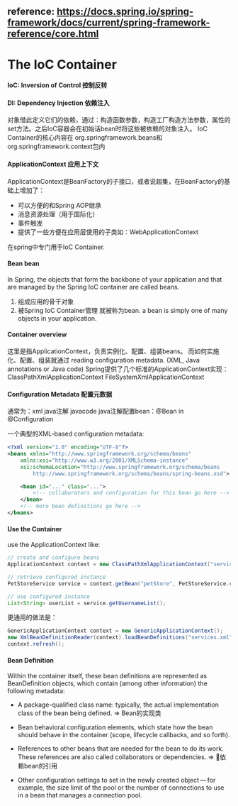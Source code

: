 
## reference: https://docs.spring.io/spring-framework/docs/current/spring-framework-reference/core.html

# The IoC Container

#### IoC: Inversion of Control 控制反转 

#### DI: Dependency Injection 依赖注入
对象借此定义它们的依赖，通过：构造函数参数，构造工厂构造方法参数，属性的set方法。之后IoC容器会在初始话bean时将这些被依赖的对象注入。
IoC Container的核心内容在 org.springframework.beans和org.springframework.context包内

#### ApplicationContext 应用上下文
ApplicationContext是BeanFactory的子接口，或者说超集，在BeanFactory的基础上增加了：
* 可以方便的和Spring AOP继承
* 消息资源处理（用于国际化）
* 事件触发
* 提供了一些方便在应用层使用的子类如：WebApplicationContext

在spring中专门用于IoC Container.

#### Bean bean
In Spring, the objects that form the backbone of your application and that are managed by the Spring IoC container are called beans.
1. 组成应用的骨干对象
2. 被Spring IoC Container管理
就被称为bean.
a bean is simply one of many objects in your application. 

#### Container overview
这里是指ApplicationContext，负责实例化、配置、组装beans。
而如何实施化、配置、组装就通过 reading configuration metadata. (XML, Java annotations or Java code)
Spring提供了几个标准的ApplicationContext实现：ClassPathXmlApplicationContext FileSystemXmlApplicationContext 

#### Configuration Metadata 配置元数据
通常为：xml java注解 javacode
java注解配置bean：@Bean in @Configuration

一个典型的XML-based configuration metadata:
```xml
<?xml version="1.0" encoding="UTF-8"?>
<beans xmlns="http://www.springframework.org/schema/beans"
    xmlns:xsi="http://www.w3.org/2001/XMLSchema-instance"
    xsi:schemaLocation="http://www.springframework.org/schema/beans
        http://www.springframework.org/schema/beans/spring-beans.xsd">

    <bean id="..." class="...">   
        <!-- collaborators and configuration for this bean go here -->
    </bean>
    <!-- more bean definitions go here -->
</beans>

```

#### Use the Container
use the ApplicationContext like:
```java
// create and configure beans
ApplicationContext context = new ClassPathXmlApplicationContext("services.xml", "daos.xml");

// retrieve configured instance
PetStoreService service = context.getBean("petStore", PetStoreService.class);

// use configured instance
List<String> userList = service.getUsernameList();
```
更通用的做法是：
```java
GenericApplicationContext context = new GenericApplicationContext();
new XmlBeanDefinitionReader(context).loadBeanDefinitions("services.xml", "daos.xml");
context.refresh();
```

#### Bean Definition
Within the container itself, these bean definitions are represented as BeanDefinition objects, which contain (among other information) the following metadata:

* A package-qualified class name: typically, the actual implementation class of the bean being defined. => Bean的实现类

* Bean behavioral configuration elements, which state how the bean should behave in the container (scope, lifecycle callbacks, and so forth).

* References to other beans that are needed for the bean to do its work. These references are also called collaborators or dependencies. => 依赖bean的引用

* Other configuration settings to set in the newly created object — for example, the size limit of the pool or the number of connections to use in a bean that manages a connection pool.








